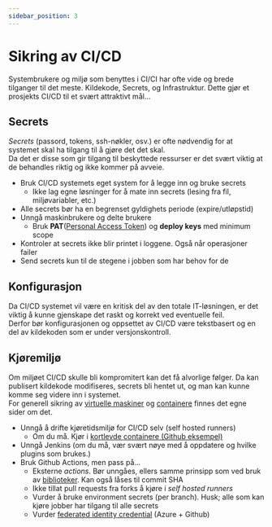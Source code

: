 ```yaml
---
sidebar_position: 3
---
```

# Sikring av CI/CD

Systembrukere og miljø som benyttes i CI/CI har ofte vide og brede tilganger til det meste. Kildekode, Secrets, og Infrastruktur.
Dette gjør et prosjekts CI/CD til et svært attraktivt mål...

## Secrets

_Secrets_ (passord, tokens, ssh-nøkler, osv.) er ofte nødvendig for at systemet skal ha tilgang til å gjøre det det skal.  
Da det er disse som gir tilgang til beskyttede ressurser er det svært viktig at de behandles riktig og ikke kommer på avveie.

- Bruk CI/CD systemets eget system for å legge inn og bruke secrets
  - Ikke lag egne løsninger for å mate inn secrets (lesing fra fil, miljøvariabler, etc.)
- Alle secrets bør ha en begrenset gyldighets periode (expire/utløpstid)
- Unngå maskinbrukere og delte brukere
  - Bruk __PAT__([Personal Access Token](https://en.wikipedia.org/wiki/Personal_access_token)) og __deploy keys__ med minimum scope
- Kontroler at secrets ikke blir printet i loggene. Også når operasjoner failer
- Send secrets kun til de stegene i jobben som har behov for de

## Konfigurasjon

Da CI/CD systemet vil være en kritisk del av den totale IT-løsningen, er det viktig å kunne gjenskape det raskt og korrekt ved eventuelle feil.  
Derfor bør konfigurasjonen og oppsettet av CI/CD være tekstbasert og en del av kildekoden som er under versjonskontroll.

## Kjøremiljø

Om miljøet CI/CD skulle bli kompromitert kan det få alvorlige følger. Da kan publisert kildekode modifiseres, secrets bli hentet ut, og man kan kunne komme seg videre inn i systemet.  
For generell sikring av [virtuelle maskiner](../infrastructure/virtual_machines) og [containere](../infrastructure/containers) finnes det egne sider om det.

- Unngå å drifte kjøretidsmiljø for CI/CD selv (self hosted runners)
  - Om du må. Kjør i [kortlevde containere (Github eksempel)](https://docs.github.com/en/actions/hosting-your-own-runners/autoscaling-with-self-hosted-runners#using-ephemeral-runners-for-autoscaling)
- Unngå Jenkins (om du må, vær svært nøye med å oppdatere og hvilke plugins som brukes.)
- Bruk Github Actions, men pass på...
  - Eksterne _actions_. Bør unngåes, ellers samme prinsipp som ved bruk av [biblioteker](../biblioteker). Kan også låses til commit SHA
  - Ikke tillat pull requests fra forks å kjøre i _self hosted runners_
  - Vurder å bruke environment secrets (per branch). Husk; alle som kan kjøre jobber har tilgang til alle secrets
  - Vurder [federated identity credential](https://learn.microsoft.com/en-us/graph/api/resources/federatedidentitycredentials-overview?view=graph-rest-1.0) (Azure + Github)
